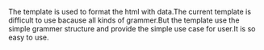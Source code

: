 The template is used to format the html with data.The current template is difficult to use bacause all kinds of grammer.But the template use the simple grammer structure and provide the simple use case for user.It is so easy to use.
